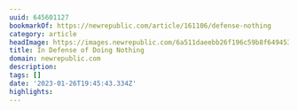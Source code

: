```yaml
---
uuid: 645601127
bookmarkOf: https://newrepublic.com/article/161106/defense-nothing
category: article
headImage: https://images.newrepublic.com/6a511daeebb26f196c59b8f649453b1352d55798.png?w=1200&h=630&crop=faces&fit=crop&fm=jpg
title: In Defense of Doing Nothing
domain: newrepublic.com
description:
tags: []
date: '2023-01-26T19:45:43.334Z'
highlights:
---
```




